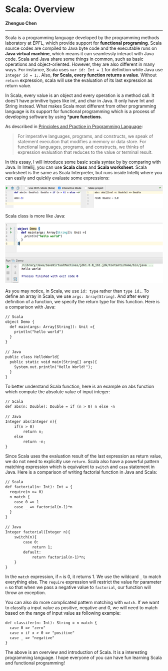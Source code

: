 # Scala: Overview

**Zhenguo Chen**

<hr>

Scala is a programming language developed by the programming methods laboratory at EPFL, 
which provide support for **functional programing**. Scala source codes are compiled to Java
byte code and the executable runs on **Java virtual machine**, which means it can seamlessly
interact with Java code. Scala and Java share some things in common, such as basic operations
and object-oriented. However, they are also different in many ways. For instance, Scala uses
`var id: Int = 1` for definition while Java use `Integer id = 1;`. Also, **for Scala, every 
function returns a value**. Without `return` expression, scala will use the evaluation of its 
last expression as return value.

In Scala, every value is an object and every operation is a method call. It does't have primitive
types like int, and char in Java. It only have Int and String instead. What makes Scala most
different from other programming language is its support for functional programming which is a
process of developing software by using ***pure functions**.

As described in [Principles and Practice in Programming Language](http://csci3155.cs.colorado.edu/s18/csci3155-notes.pdf):

> For imperative languages, programs, and constructs, we speak of statement execution that
> modifies a memory or data store. For functional languages, programs, and constructs, we
> thinks of expression evaluation that reduces to the value or terminal result.

In this essay, I will introduce some basic scala syntax by by comparing with Java. In Intellij,
you can use **Scala class** and **Scala worksheet**. Scala worksheet is the same as Scala
Interpreter, but runs inside Intellij where you can easily and quickly evaluate some expressions:

![](./img/worksheet.png)

Scala class is more like Java:

![](./img/class.png)

As you may notice, in Scala, we use `id: type` rather than `type id;`. To define an array
in Scala, we use `args: Array[String]`. And after every definition of a function, we specify
the return type for this function. Here is a comparison with Java:


```
// Scala
object Demo {
  def main(args: Array[String]): Unit ={
    println("hello world")
  }
}

// Java
public class HelloWorld{
  public static void main(String[] args){
    System.out.println("Hello World!");
  }
}
```

To better understand Scala function, here is an example on abs function which compute the
absolute value of input integer:

```
// Scala
def abs(n: Double): Double = if (n > 0) n else -n

// Java
Integer abs(Integer n){
    if(n > 0)
        return n;
    else
        return -n;
}
```

Since Scala uses the evaluation result of the last expression as return value, we do not need
to explicitly use `return`. Scala also have a powerful pattern matching expression which is
equivalent to `switch` and `case` statement in Java. Here is a comparison of writing factorial
function in Java and Scala:

```
// Scala
def factorial(n: Int): Int = {
  require(n >= 0)
  n match {
    case 0 => 1
    case _ => factorial(n-1)*n
  }
}

// Java
Integer factorial(Integer n){
    switch(n){
        case 0:
            return 1;
        default:
            return factorial(n-1)*n;
    }
}
```

In the `match` expression, if `n` is 0, it returns 1. We use the wildcard `_` to match everything
else. The `require` expression will restrict the value for parameter `n` so that when we pass
a negative value to `factorial`, our function will throw an exception.

You can also do more complicated pattern matching with `match`. If we want to classify a input
value as positive, negative and 0, we will need to match based on the range of input value as
following example:

```
def classifer(n: Int): String = n match {
  case 0 => "zero"
  case x if x > 0 => "positive"
  case _ => "negative"
}
```

The above is an overview and introduction of Scala. It is a interesting programming language. I
hope everyone of you can have fun learning Scala and functional programming!